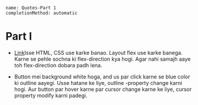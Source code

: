 ```ngMeta
name: Quotes-Part 1
completionMethod: automatic
```

# Part I


- [Link](https://codepen.io/navgurukul/full/LbBKaX)Isse HTML, CSS use karke banao. Layout flex use karke banega. Karne se pehle sochna ki flex-direction kya hogi. Agar nahi samajh aaye toh flex-direction dobara padh lena.

- Button mei background white hoga, and us par click karne se blue color ki outline aayegi. Usse hatane ke liye, outline -property change karni hogi. Aur button par hover karne par cursor change karne ke liye, cursor property modify karni padegi.
